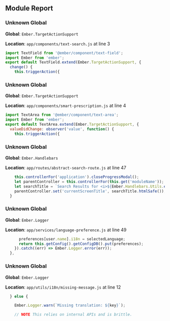## Module Report
### Unknown Global

**Global**: `Ember.TargetActionSupport`

**Location**: `app/components/text-search.js` at line 3

```js
import TextField from '@ember/component/text-field';
import Ember from 'ember';
export default TextField.extend(Ember.TargetActionSupport, {
  change() {
    this.triggerAction({
```

### Unknown Global

**Global**: `Ember.TargetActionSupport`

**Location**: `app/components/smart-prescription.js` at line 4

```js
import TextArea from '@ember/component/text-area';
import Ember from 'ember';
export default TextArea.extend(Ember.TargetActionSupport, {
  valueDidChange: observer('value', function() {
    this.triggerAction({
```

### Unknown Global

**Global**: `Ember.Handlebars`

**Location**: `app/routes/abstract-search-route.js` at line 47

```js
    this.controllerFor('application').closeProgressModal();
    let parentController = this.controllerFor(this.get('moduleName'));
    let searchTitle = `Search Results for <i>${Ember.Handlebars.Utils.escapeExpression(this.get('searchText'))}</i>`;
    parentController.set('currentScreenTitle', searchTitle.htmlSafe());
  }
```

### Unknown Global

**Global**: `Ember.Logger`

**Location**: `app/services/language-preference.js` at line 49

```js
      preferences[user.name].i18n = selectedLanguage;
      return this.getConfig().getConfigDB().put(preferences);
    }).catch((err) => Ember.Logger.error(err));
  },

```

### Unknown Global

**Global**: `Ember.Logger`

**Location**: `app/utils/i18n/missing-message.js` at line 12

```js
  } else {

    Ember.Logger.warn(`Missing translation: ${key}`);

    // NOTE This relies on internal APIs and is brittle.
```
